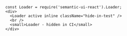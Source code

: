     const Loader = require('semantic-ui-react').Loader;
    <div>
      <Loader active inline className="hide-in-test" />
      <br />
      <small>Loader - hidden in CI</small>
    </div>
